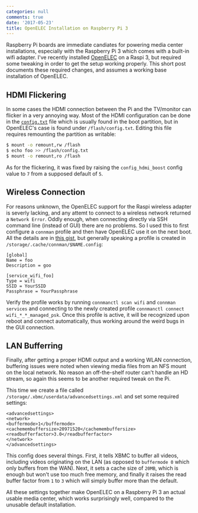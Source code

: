 ```yaml
---
categories: null
comments: true
date: '2017-05-23'
title: OpenELEC Installation on Raspberry Pi 3
---
```


Raspberry Pi boards are immediate candiates for powering media center installations, especially with the Raspberry Pi 3 which comes with a built-in wifi adapter. I've recently installed [OpenELEC](http://openelec.tv/) on a Raspi 3, but required some tweaking in order to get the setup working properly. This short post documents these required changes, and assumes a working base installation of OpenELEC.

## HDMI Flickering

In some cases the HDMI connection between the Pi and the TV/monitor can flicker in a very annoying way. Most of the HDMI configuration can be done in the [`config.txt`](http://elinux.org/RPi_config.txt#Video) file which is usually found in the boot partition, but in OpenELEC's case is found under `/flash/config.txt`. Editing this file requires remounting the partition as writable:

```bash
$ mount -o remount,rw /flash
$ echo foo >> /flash/config.txt
$ mount -o remount,ro /flash
```

As for the flickering, it was fixed by raising the `config_hdmi_boost` config value to `7` from a supposed default of `5`.

## Wireless Connection

For reasons unknown, the OpenELEC support for the Raspi wireless adapter is severly lacking, and any attemt to connect to a wireless network returned a `Network Error`. Oddly enough, when connecting directly via SSH command line (instead of GUI) there are no problems. So I used this to first configure a `connman` profile and then have OpenELEC use it on the next boot. All the details are in [this gist](https://gist.github.com/maoueh/8260199), but generally speaking a profile is created in `/storage/.cache/connman/$NAME.config`:

```
[global]
Name = foo
Description = goo

[service_wifi_foo]
Type = wifi
SSID = YourSSID
Passphrase = YourPassphrase
```

Verify the profile works by running `connmanctl scan wifi` and `connman services` and connecting to the newly created profile `connmanctl connect wifi_*_*_managed_psk`. Once this profile is active, it will be recognized upon reboot and connect automatically, thus working around the weird bugs in the GUI connection.

## LAN Bufferring

Finally, after getting a proper HDMI output and a working WLAN connection, buffering issues were noted when viewing media files from an NFS mount on the local network. No reason an off-the-shelf router can't handle an HD stream, so again this seems to be another required tweak on the Pi.

This time we create a file called `/storage/.xbmc/userdata/advancedsettings.xml` and set some required settings:

```
<advancedsettings>
<network>
<buffermode>1</buffermode>
<cachemembuffersize>20971520</cachemembuffersize>
<readbufferfactor>3.0</readbufferfactor>
</network>
</advancedsettings>
```

This config does several things. First, it tells XBMC to buffer all videos, including videos originating on the LAN (as opposed to `buffermode 0` which only buffers from the WAN). Next, it sets a cache size of `20MB`, which is enough but won't use too much free memory, and finally it raises the read buffer factor from `1` to `3` which will simply buffer more than the default.

All these settings together make OpenELEC on a Raspberry Pi 3 an actual usable media center, which works surprisingly well, compared to the unusable default installation.